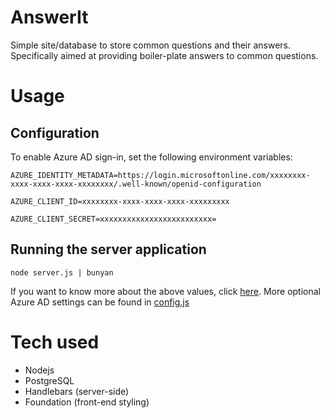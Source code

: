 # AnswerIt

Simple site/database to store common questions and their answers.  Specifically aimed at providing boiler-plate answers to common questions.

# Usage

## Configuration

To enable Azure AD sign-in, set the following environment variables:

`AZURE_IDENTITY_METADATA=https://login.microsoftonline.com/xxxxxxxx-xxxx-xxxx-xxxx-xxxxxxxx/.well-known/openid-configuration`

`AZURE_CLIENT_ID=xxxxxxxx-xxxx-xxxx-xxxx-xxxxxxxxx`

`AZURE_CLIENT_SECRET=xxxxxxxxxxxxxxxxxxxxxxxxx=`

## Running the server application

`node server.js | bunyan`

If you want to know more about the above values, click [here](https://azure.microsoft.com/en-us/documentation/articles/active-directory-b2c-reference-oidc/#get-a-token).
More optional Azure AD settings can be found in [config.js](utils/config.js)

# Tech used
 
 * Nodejs
 * PostgreSQL
 * Handlebars (server-side)
 * Foundation (front-end styling)
